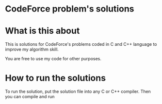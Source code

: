 # CodeForce problem's solutions
# What is this about
This is solutions for CodeForce's problems coded in C and C++ language to improve my algorithm skill.

You are free to use my code for other purposes.

# How to run the solutions
To run the solution, put the solution file into any C or C++ compiler. Then you can compile and run
